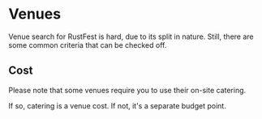 # Venues

Venue search for RustFest is hard, due to its split in nature.
Still, there are some common criteria that can be checked off.

## Cost

Please note that some venues require you to use their on-site catering.

If so, catering is a venue cost. If not, it's a separate budget point.
